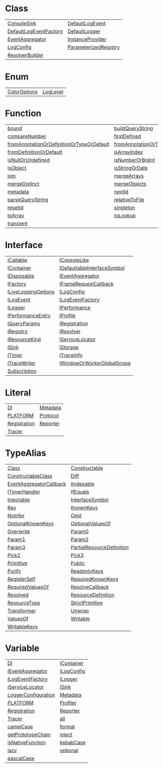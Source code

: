 # Class



|                                                                          |                                                                    |
| ------------------------------------------------------------------------ | ------------------------------------------------------------------ |
| [ConsoleSink](/kernel/class/logger/consolesink.md)                       | [DefaultLogEvent](/kernel/class/logger/defaultlogevent.md)         |
| [DefaultLogEventFactory](/kernel/class/logger/defaultlogeventfactory.md) | [DefaultLogger](/kernel/class/logger/defaultlogger.md)             |
| [EventAggregator](/kernel/class/eventaggregator/eventaggregator.md)      | [InstanceProvider](/kernel/class/di/instanceprovider.md)           |
| [LogConfig](/kernel/class/logger/logconfig.md)                           | [ParameterizedRegistry](/kernel/class/di/parameterizedregistry.md) |
| [ResolverBuilder](/kernel/class/di/resolverbuilder.md)                   |                                                                    |



# Enum



|                                                     |                                               |
| --------------------------------------------------- | --------------------------------------------- |
| [ColorOptions](/kernel/enum/logger/coloroptions.md) | [LogLevel](/kernel/enum/reporter/loglevel.md) |



# Function



|                                                                                                                     |                                                                                             |
| ------------------------------------------------------------------------------------------------------------------- | ------------------------------------------------------------------------------------------- |
| [bound](/kernel/function/functions/bound.md)                                                                        | [buildQueryString](/kernel/function/path/buildquerystring.md)                               |
| [compareNumber](/kernel/function/functions/comparenumber.md)                                                        | [firstDefined](/kernel/function/functions/firstdefined.md)                                  |
| [fromAnnotationOrDefinitionOrTypeOrDefault](/kernel/function/resource/fromannotationordefinitionortypeordefault.md) | [fromAnnotationOrTypeOrDefault](/kernel/function/resource/fromannotationortypeordefault.md) |
| [fromDefinitionOrDefault](/kernel/function/resource/fromdefinitionordefault.md)                                     | [isArrayIndex](/kernel/function/functions/isarrayindex.md)                                  |
| [isNullOrUndefined](/kernel/function/functions/isnullorundefined.md)                                                | [isNumberOrBigInt](/kernel/function/functions/isnumberorbigint.md)                          |
| [isObject](/kernel/function/functions/isobject.md)                                                                  | [isStringOrDate](/kernel/function/functions/isstringordate.md)                              |
| [join](/kernel/function/path/join.md)                                                                               | [mergeArrays](/kernel/function/functions/mergearrays.md)                                    |
| [mergeDistinct](/kernel/function/functions/mergedistinct.md)                                                        | [mergeObjects](/kernel/function/functions/mergeobjects.md)                                  |
| [metadata](/kernel/function/metadata/metadata.md)                                                                   | [nextId](/kernel/function/functions/nextid.md)                                              |
| [parseQueryString](/kernel/function/path/parsequerystring.md)                                                       | [relativeToFile](/kernel/function/path/relativetofile.md)                                   |
| [resetId](/kernel/function/functions/resetid.md)                                                                    | [singleton](/kernel/function/di/singleton.md)                                               |
| [toArray](/kernel/function/functions/toarray.md)                                                                    | [toLookup](/kernel/function/functions/tolookup.md)                                          |
| [transient](/kernel/function/di/transient.md)                                                                       |                                                                                             |



# Interface



|                                                                          |                                                                                          |
| ------------------------------------------------------------------------ | ---------------------------------------------------------------------------------------- |
| [ICallable](/kernel/interface/interfaces/icallable.md)                   | [IConsoleLike](/kernel/interface/logger/iconsolelike.md)                                 |
| [IContainer](/kernel/interface/di/icontainer.md)                         | [IDefaultableInterfaceSymbol](/kernel/interface/di/idefaultableinterfacesymbol.md)       |
| [IDisposable](/kernel/interface/interfaces/idisposable.md)               | [IEventAggregator](/kernel/interface/eventaggregator/ieventaggregator.md)                |
| [IFactory](/kernel/interface/di/ifactory.md)                             | [IFrameRequestCallback](/kernel/interface/interfaces/iframerequestcallback.md)           |
| [ILiveLoggingOptions](/kernel/interface/reporter/iliveloggingoptions.md) | [ILogConfig](/kernel/interface/logger/ilogconfig.md)                                     |
| [ILogEvent](/kernel/interface/logger/ilogevent.md)                       | [ILogEventFactory](/kernel/interface/logger/ilogeventfactory.md)                         |
| [ILogger](/kernel/interface/logger/ilogger.md)                           | [IPerformance](/kernel/interface/interfaces/iperformance.md)                             |
| [IPerformanceEntry](/kernel/interface/interfaces/iperformanceentry.md)   | [IProfile](/kernel/interface/profiler/iprofile.md)                                       |
| [IQueryParams](/kernel/interface/path/iqueryparams.md)                   | [IRegistration](/kernel/interface/di/iregistration.md)                                   |
| [IRegistry](/kernel/interface/di/iregistry.md)                           | [IResolver](/kernel/interface/di/iresolver.md)                                           |
| [IResourceKind](/kernel/interface/resource/iresourcekind.md)             | [IServiceLocator](/kernel/interface/di/iservicelocator.md)                               |
| [ISink](/kernel/interface/logger/isink.md)                               | [IStorage](/kernel/interface/interfaces/istorage.md)                                     |
| [ITimer](/kernel/interface/profiler/itimer.md)                           | [ITraceInfo](/kernel/interface/reporter/itraceinfo.md)                                   |
| [ITraceWriter](/kernel/interface/reporter/itracewriter.md)               | [IWindowOrWorkerGlobalScope](/kernel/interface/interfaces/iwindoworworkerglobalscope.md) |
| [Subscription](/kernel/interface/eventaggregator/subscription.md)        |                                                                                          |



# Literal



|                                                    |                                                  |
| -------------------------------------------------- | ------------------------------------------------ |
| [DI](/kernel/literal/di/di.md)                     | [Metadata](/kernel/literal/metadata/metadata.md) |
| [PLATFORM](/kernel/literal/platform/platform.md)   | [Protocol](/kernel/literal/resource/protocol.md) |
| [Registration](/kernel/literal/di/registration.md) | [Reporter](/kernel/literal/reporter/reporter.md) |
| [Tracer](/kernel/literal/reporter/tracer.md)       |                                                  |



# TypeAlias



|                                                                                         |                                                                                      |
| --------------------------------------------------------------------------------------- | ------------------------------------------------------------------------------------ |
| [Class](/kernel/typealias/interfaces/class.md)                                          | [Constructable](/kernel/typealias/interfaces/constructable.md)                       |
| [ConstructableClass](/kernel/typealias/interfaces/constructableclass.md)                | [Diff](/kernel/typealias/interfaces/diff.md)                                         |
| [EventAggregatorCallback](/kernel/typealias/eventaggregator/eventaggregatorcallback.md) | [IIndexable](/kernel/typealias/interfaces/iindexable.md)                             |
| [ITimerHandler](/kernel/typealias/interfaces/itimerhandler.md)                          | [IfEquals](/kernel/typealias/interfaces/ifequals.md)                                 |
| [Injectable](/kernel/typealias/di/injectable.md)                                        | [InterfaceSymbol](/kernel/typealias/di/interfacesymbol.md)                           |
| [Key](/kernel/typealias/di/key.md)                                                      | [KnownKeys](/kernel/typealias/interfaces/knownkeys.md)                               |
| [NoInfer](/kernel/typealias/interfaces/noinfer.md)                                      | [Omit](/kernel/typealias/interfaces/omit.md)                                         |
| [OptionalKnownKeys](/kernel/typealias/interfaces/optionalknownkeys.md)                  | [OptionalValuesOf](/kernel/typealias/interfaces/optionalvaluesof.md)                 |
| [Overwrite](/kernel/typealias/interfaces/overwrite.md)                                  | [Param0](/kernel/typealias/interfaces/param0.md)                                     |
| [Param1](/kernel/typealias/interfaces/param1.md)                                        | [Param2](/kernel/typealias/interfaces/param2.md)                                     |
| [Param3](/kernel/typealias/interfaces/param3.md)                                        | [PartialResourceDefinition](/kernel/typealias/resource/partialresourcedefinition.md) |
| [Pick2](/kernel/typealias/interfaces/pick2.md)                                          | [Pick3](/kernel/typealias/interfaces/pick3.md)                                       |
| [Primitive](/kernel/typealias/interfaces/primitive.md)                                  | [Public](/kernel/typealias/interfaces/public.md)                                     |
| [Purify](/kernel/typealias/interfaces/purify.md)                                        | [ReadonlyKeys](/kernel/typealias/interfaces/readonlykeys.md)                         |
| [RegisterSelf](/kernel/typealias/di/registerself.md)                                    | [RequiredKnownKeys](/kernel/typealias/interfaces/requiredknownkeys.md)               |
| [RequiredValuesOf](/kernel/typealias/interfaces/requiredvaluesof.md)                    | [ResolveCallback](/kernel/typealias/di/resolvecallback.md)                           |
| [Resolved](/kernel/typealias/di/resolved.md)                                            | [ResourceDefinition](/kernel/typealias/resource/resourcedefinition.md)               |
| [ResourceType](/kernel/typealias/resource/resourcetype.md)                              | [StrictPrimitive](/kernel/typealias/interfaces/strictprimitive.md)                   |
| [Transformer](/kernel/typealias/di/transformer.md)                                      | [Unwrap](/kernel/typealias/interfaces/unwrap.md)                                     |
| [ValuesOf](/kernel/typealias/interfaces/valuesof.md)                                    | [Writable](/kernel/typealias/interfaces/writable.md)                                 |
| [WritableKeys](/kernel/typealias/interfaces/writablekeys.md)                            |                                                                                      |



# Variable



|                                                                          |                                                      |
| ------------------------------------------------------------------------ | ---------------------------------------------------- |
| [DI](/kernel/variable/di/di.md)                                          | [IContainer](/kernel/variable/di/icontainer.md)      |
| [IEventAggregator](/kernel/variable/eventaggregator/ieventaggregator.md) | [ILogConfig](/kernel/variable/logger/ilogconfig.md)  |
| [ILogEventFactory](/kernel/variable/logger/ilogeventfactory.md)          | [ILogger](/kernel/variable/logger/ilogger.md)        |
| [IServiceLocator](/kernel/variable/di/iservicelocator.md)                | [ISink](/kernel/variable/logger/isink.md)            |
| [LoggerConfiguration](/kernel/variable/logger/loggerconfiguration.md)    | [Metadata](/kernel/variable/metadata/metadata.md)    |
| [PLATFORM](/kernel/variable/platform/platform.md)                        | [Profiler](/kernel/variable/profiler/profiler.md)    |
| [Registration](/kernel/variable/di/registration.md)                      | [Reporter](/kernel/variable/reporter/reporter.md)    |
| [Tracer](/kernel/variable/reporter/tracer.md)                            | [all](/kernel/variable/di/all.md)                    |
| [camelCase](/kernel/variable/functions/camelcase.md)                     | [format](/kernel/variable/logger/format.md)          |
| [getPrototypeChain](/kernel/variable/functions/getprototypechain.md)     | [inject](/kernel/variable/di/inject.md)              |
| [isNativeFunction](/kernel/variable/functions/isnativefunction.md)       | [kebabCase](/kernel/variable/functions/kebabcase.md) |
| [lazy](/kernel/variable/di/lazy.md)                                      | [optional](/kernel/variable/di/optional.md)          |
| [pascalCase](/kernel/variable/functions/pascalcase.md)                   |                                                      |


